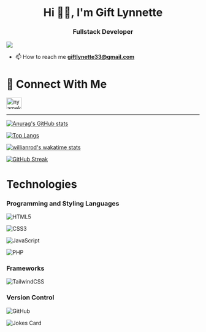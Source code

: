<h1 align="center">Hi 👋🏾, I'm Gift Lynnette</h1>
<h3 align="center">Fullstack Developer</h3>

![](https://komarev.com/ghpvc/?username=abdulswabul26)

- 📫  How to reach me **giftlynette33@gmail.com**
<!-- - ⚡  Fun fact: Basketball is a passion of mine. Call me Syke The Crazy 🥁-->
<h1>💬 Connect With Me</h1>
<p align="left">

<!-- <a href="https://x.com/a_swabul26" target="blank"><img align="center" src="https://raw.githubusercontent.com/rahuldkjain/github-profile-readme-generator/master/src/images/icons/Social/twitter.svg" alt="annorcode" height="30" width="40" /></a> -->

<a href="www.linkedin.com/in/gift-lynette" target="blank"><img align="center" src="https://raw.githubusercontent.com/rahuldkjain/github-profile-readme-generator/master/src/images/icons/Social/linked-in-alt.svg" alt="nyamekye-annor" height="30" width="40" /></a>

<!-- <a href="https://instagram.com/" target="blank"><img align="center" src="https://raw.githubusercontent.com/rahuldkjain/github-profile-readme-generator/master/src/images/icons/Social/instagram.svg" alt="annorcode" height="30" width="40" /></a> -->
</p>

<hr/>

[![Anurag's GitHub stats](https://github-readme-stats.vercel.app/api?username=gift-lynnette&layout=compact&show_icons=true&theme=tokyonight)](https://github.com/gift-lynnette/github-readme-stats)


[![Top Langs](https://github-readme-stats.vercel.app/api/top-langs/?username=gift-lynnette&layout=compact&theme=tokyonight)](https://github.com/gift-lynnette/github-readme-stats)


[![willianrod's wakatime stats](https://github-readme-stats.vercel.app/api/wakatime?username=gift-lynnette&layout=compact&theme=tokyonight)](https://github.com/gift-lynnette/github-readme-stats)

[![GitHub Streak](https://github-readme-streak-stats.herokuapp.com/?user=gift-lynnette&layout=compact&theme=tokyonight)](https://git.io/streak-stats)


<h1>Technologies</h1>
<h3>Programming and Styling Languages</h3>

![HTML5](https://img.shields.io/badge/html5-%23E34F26.svg?style=for-the-badge&logo=html5&logoColor=white)

![CSS3](https://img.shields.io/badge/css3-%231572B6.svg?style=for-the-badge&logo=css3&logoColor=white)

![JavaScript](https://img.shields.io/badge/javascript-%23323330.svg?style=for-the-badge&logo=javascript&logoColor=%23F7DF1E)

![PHP](https://img.shields.io/badge/php-%23777BB4.svg?style=for-the-badge&logo=php&logoColor=white)

<!-- ![Python](https://img.shields.io/badge/python-3670A0?style=for-the-badge&logo=python&logoColor=ffdd54)-->

<!-- ![Java](https://img.shields.io/badge/java-%23ED8B00.svg?style=for-the-badge&logo=java&logoColor=white) -->

<h3>Frameworks</h3>

<!-- ![SASS](https://img.shields.io/badge/SASS-hotpink.svg?style=for-the-badge&logo=SASS&logoColor=white) -->
![TailwindCSS](https://img.shields.io/badge/tailwindcss-%2338B2AC.svg?style=for-the-badge&logo=tailwind-css&logoColor=white)


<h3>Version Control</h3>

![GitHub](https://img.shields.io/badge/github-%23121011.svg?style=for-the-badge&logo=github&logoColor=white)

<!-- <h3>Hosting</h3>

![Vercel](https://img.shields.io/badge/vercel-%23000000.svg?style=for-the-badge&logo=vercel&logoColor=white)
<!-- ![Firebase](https://img.shields.io/badge/firebase-%23039BE5.svg?style=for-the-badge&logo=firebase) -->

<!-- <h3> Editors/IDEs </h3> -->

<!-- ![Visual Studio Code](https://img.shields.io/badge/Visual%20Studio%20Code-0078d7.svg?style=for-the-badge&logo=visual-studio-code&logoColor=white) -->
<!-- ![IntelliJ IDEA](https://img.shields.io/badge/IntelliJIDEA-000000.svg?style=for-the-badge&logo=intellij-idea&logoColor=white)
![Android Studio](https://img.shields.io/badge/Android%20Studio-3DDC84.svg?style=for-the-badge&logo=android-studio&logoColor=white) -->

![Jokes Card](https://readme-jokes.vercel.app/api)
